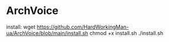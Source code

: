 # ArchVoice

install:
  wget https://github.com/HardWorkingMan-ua/ArchVoice/blob/main/install.sh
  chmod +x install.sh
  ./install.sh
